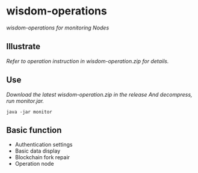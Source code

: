 # wisdom-operations 

*wisdom-operations for monitoring Nodes*

## Illustrate
*Refer to operation instruction in wisdom-operation.zip for details.*

## Use
*Download the latest wisdom-operation.zip in the release And decompress, run monitor.jar.*

```
java -jar monitor
```
## Basic function

* Authentication settings
* Basic data display
* Blockchain fork repair
* Operation node


